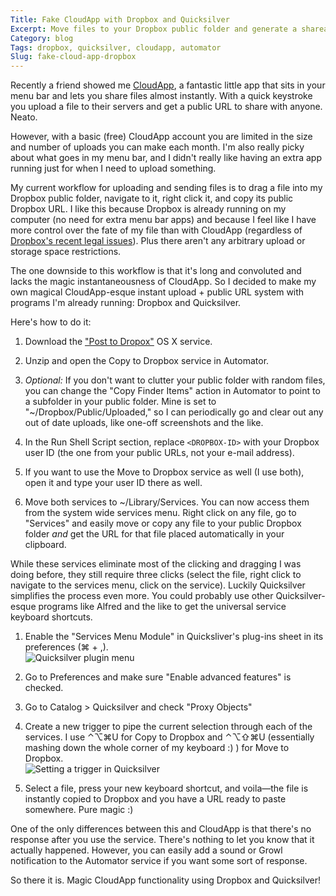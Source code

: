 ```yaml
---
Title: Fake CloudApp with Dropbox and Quicksilver
Excerpt: Move files to your Dropbox public folder and generate a shareable URL instantly, <em>à la</em> CloudApp, with a combination of a few services and Quicksilver triggers.
Category: blog
Tags: dropbox, quicksilver, cloudapp, automator
Slug: fake-cloud-app-dropbox
---
```



Recently a friend showed me [CloudApp](http://getcloudapp.com/), a fantastic little app that sits in your menu bar and lets you share files almost instantly. With a quick keystroke you upload a file to their servers and get a public URL to share with anyone. Neato. 

However, with a basic (free) CloudApp account you are limited in the size and number of uploads you can make each month. I'm also really picky about what goes in my menu bar, and I didn't really like having an extra app running just for when I need to upload something.

My current workflow for uploading and sending files is to drag a file into my Dropbox public folder, navigate to it, right click it, and copy its public Dropbox URL. I like this because Dropbox is already running on my computer (no need for extra menu bar apps) and because I feel like I have more control over the fate of my file than with CloudApp (regardless of [Dropbox's recent legal issues](http://daringfireball.net/linked/2011/05/17/dropbox-encryption)). Plus there aren't any arbitrary upload or storage space restrictions. 

The one downside to this workflow is that it's long and convoluted and lacks the magic instantaneousness of CloudApp. So I decided to make my own magical  CloudApp-esque instant upload + public URL system with programs I'm already running: Dropbox and Quicksilver.

Here's how to do it:

1. Download the ["Post to Dropox"](http://dropboxwiki.com/Dropbox_Service) OS X service. 

2. Unzip and open the Copy to Dropbox service in Automator.  
  
3. *Optional:* If you don't want to clutter your public folder with random files, you can change the "Copy Finder Items" action in Automator to point to a subfolder in your public folder. Mine is set to "~/Dropbox/Public/Uploaded," so I can periodically go and clear out any out of date uploads, like one-off screenshots and the like.

4. In the Run Shell Script section, replace `<DROPBOX-ID>` with your Dropbox user ID (the one from your public URLs, not your e-mail address).

5. If you want to use the Move to Dropbox service as well (I use both), open it and type your user ID there as well. 

6. Move both services to ~/Library/Services. You can now access them from the system wide services menu. Right click on any file, go to "Services" and easily move or copy any file to your public Dropbox folder *and* get the URL for that file placed automatically in your clipboard. 

While these services eliminate most of the clicking and dragging I was doing before, they still require three clicks (select the file, right click to navigate to the services menu, click on the service). Luckily Quicksilver simplifies the process even more. You could probably use other Quicksilver-esque programs like Alfred and the like to get the universal service keyboard shortcuts.

1. Enable the "Services Menu Module" in Quicksliver's plug-ins sheet in its preferences (⌘ + ,).  
![Quicksilver plugin menu](/files/images/qs-plugins_500.png "Quicksilver plugin menu")

2. Go to Preferences and make sure "Enable advanced features" is checked.

3. Go to Catalog > Quicksilver and check "Proxy Objects"

4. Create a new trigger to pipe the current selection through each of the services. I use ⌃⌥⌘U for Copy to Dropbox and ⌃⌥⇧⌘U (essentially mashing down the whole corner of my keyboard :) ) for Move to Dropbox.   
![Setting a trigger in Quicksilver](/files/images/trigger_500.png "Setting a trigger in Quicksilver")

5. Select a file, press your new keyboard shortcut, and voila—the file is instantly copied to Dropbox and you have a URL ready to paste somewhere. Pure magic :)

One of the only differences between this and CloudApp is that there's no response after you use the service. There's nothing to let you know that it actually happened. However, you can easily add a sound or Growl notification to the Automator service if you want some sort of response. 

So there it is. Magic CloudApp functionality using Dropbox and Quicksilver!
